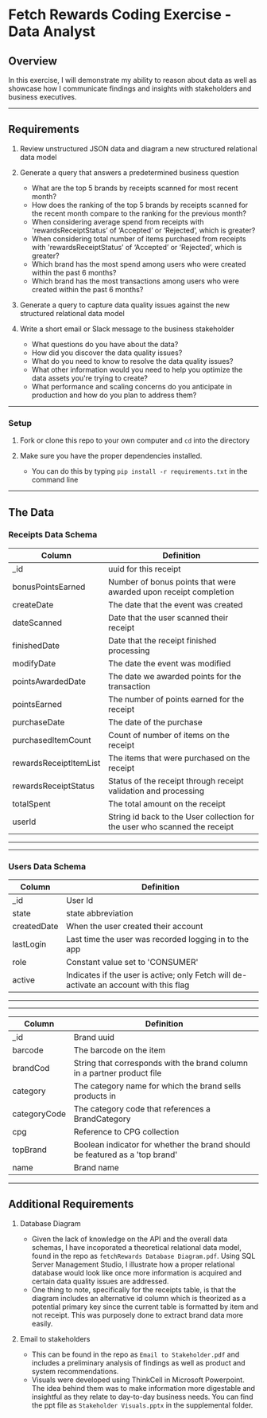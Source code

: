 # Fetch Rewards Coding Exercise - Data Analyst
## Overview
In this exercise, I will demonstrate my ability to reason about data as well as showcase how I communicate findings and insights with stakeholders and business executives.

----
## Requirements
1. Review unstructured JSON data and diagram a new structured relational data model

2. Generate a query that answers a predetermined business question
    - What are the top 5 brands by receipts scanned for most recent month?
    - How does the ranking of the top 5 brands by receipts scanned for the recent month compare to the ranking for the previous month?
    - When considering average spend from receipts with 'rewardsReceiptStatus’ of ‘Accepted’ or ‘Rejected’, which is greater?
    - When considering total number of items purchased from receipts with 'rewardsReceiptStatus’ of ‘Accepted’ or ‘Rejected’, which is greater?
    - Which brand has the most spend among users who were created within the past 6 months?
    - Which brand has the most transactions among users who were created within the past 6 months?

>  
3. Generate a query to capture data quality issues against the new structured relational data model

4. Write a short email or Slack message to the business stakeholder
    - What questions do you have about the data?
    - How did you discover the data quality issues?
    - What do you need to know to resolve the data quality issues?
    - What other information would you need to help you optimize the data assets you're trying to create?
    - What performance and scaling concerns do you anticipate in production and how do you plan to address them?

----

### Setup

1. Fork or clone this repo to your own computer and `cd` into the directory

2. Make sure you have the proper dependencies installed.
    - You can do this by typing `pip install -r requirements.txt` in the command line

---
## The Data

### Receipts Data Schema

Column | Definition
--- | -----------
_id | uuid for this receipt
bonusPointsEarned | Number of bonus points that were awarded upon receipt completion
createDate | The date that the event was created
dateScanned | Date that the user scanned their receipt
finishedDate | Date that the receipt finished processing
modifyDate | The date the event was modified
pointsAwardedDate | The date we awarded points for the transaction
pointsEarned | The number of points earned for the receipt
purchaseDate | The date of the purchase
purchasedItemCount | Count of number of items on the receipt
rewardsReceiptItemList | The items that were purchased on the receipt
rewardsReceiptStatus | Status of the receipt through receipt validation and processing
totalSpent | The total amount on the receipt
userId | String id back to the User collection for the user who scanned the receipt

----
----

### Users Data Schema

Column | Definition
--- | -----------
_id | User Id
state | state abbreviation
createdDate | When the user created their account
lastLogin | Last time the user was recorded logging in to the app
role | Constant value set to 'CONSUMER'
active | Indicates if the user is active; only Fetch will de-activate an account with this flag

----
----

Column | Definition
--- | -----------
_id | Brand uuid
barcode | The barcode on the item
brandCod | String that corresponds with the brand column in a partner product file
category | The category name for which the brand sells products in
categoryCode | The category code that references a BrandCategory
cpg | Reference to CPG collection
topBrand | Boolean indicator for whether the brand should be featured as a 'top brand'
name |Brand name

---

## Additional Requirements

1. Database Diagram
    -  Given the lack of knowledge on the API and the overall data schemas, I have incoporated a theoretical relational data model, found in the repo as `fetchRewards Database Diagram.pdf`.   Using SQL Server Management Studio, I illustrate how a proper relational database would look like once more information is acquired and certain data quality issues are addressed.  
    - One thing to note, specifically for the receipts table, is that the diagram includes an alternative id column which is theorized as a potential primary key since the current table is formatted by item and not receipt. This was purposely done to extract brand data more easily. 

2. Email to stakeholders
    - This can be found in the repo as `Email to Stakeholder.pdf` and includes a preliminary analysis of findings as well as product and system recommendations. 
    - Visuals were developed using ThinkCell in Microsoft Powerpoint. The idea behind them was to make information more digestable and insightful as they relate to day-to-day business needs. You can find the ppt file as `Stakeholder Visuals.pptx` in the supplemental folder.  
